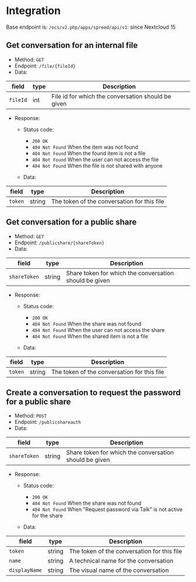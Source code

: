 # Integration

Base endpoint is: `/ocs/v2.php/apps/spreed/api/v1`: since Nextcloud 15

## Get conversation for an internal file

* Method: `GET`
* Endpoint: `/file/{fileId}`
* Data:

| field    | type | Description                                        |
|----------|------|----------------------------------------------------|
| `fileId` | int  | File id for which the conversation should be given |

* Response:
    - Status code:
        + `200 OK`
        + `404 Not Found` When the item was not found
        + `404 Not Found` When the found item is not a file
        + `404 Not Found` When the user can not access the file
        + `404 Not Found` When the file is not shared with anyone

    - Data:

| field   | type   | Description                                 |
|---------|--------|---------------------------------------------|
| `token` | string | The token of the conversation for this file |

## Get conversation for a public share

* Method: `GET`
* Endpoint: `/publicshare/{shareToken}`
* Data:

| field        | type   | Description                                            |
|--------------|--------|--------------------------------------------------------|
| `shareToken` | string | Share token for which the conversation should be given |

* Response:
    - Status code:
        + `200 OK`
        + `404 Not Found` When the share was not found
        + `404 Not Found` When the user can not access the share
        + `404 Not Found` When the shared item is not a file

    - Data:

| field   | type   | Description                                 |
|---------|--------|---------------------------------------------|
| `token` | string | The token of the conversation for this file |

## Create a conversation to request the password for a public share

* Method: `POST`
* Endpoint: `/publicshareauth`
* Data:

| field        | type   | Description                                            |
|--------------|--------|--------------------------------------------------------|
| `shareToken` | string | Share token for which the conversation should be given |

* Response:
    - Status code:
        + `200 OK`
        + `404 Not Found` When the share was not found
        + `404 Not Found` When "Request password via Talk" is not active for the share

    - Data:

| field         | type   | Description                                 |
|---------------|--------|---------------------------------------------|
| `token`       | string | The token of the conversation for this file |
| `name`        | string | A technical name for the conversation       |
| `displayName` | string | The visual name of the conversation         |
